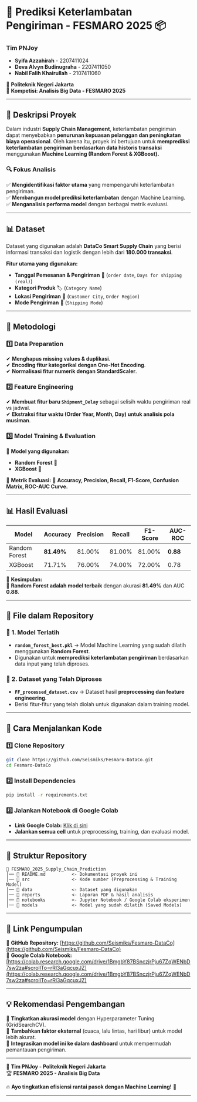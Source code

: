 # 🚀 Prediksi Keterlambatan Pengiriman - FESMARO 2025 📦

### **Tim PNJoy**
- **Syifa Azzahirah** - 2207411024  
- **Deva Alvyn Budinugraha** - 2207411050  
- **Nabil Falih Khairullah** - 2107411060  

📍 **Politeknik Negeri Jakarta**  
📅 **Kompetisi: Analisis Big Data - FESMARO 2025**

---

## 📌 Deskripsi Proyek
Dalam industri **Supply Chain Management**, keterlambatan pengiriman dapat menyebabkan **penurunan kepuasan pelanggan dan peningkatan biaya operasional**. Oleh karena itu, proyek ini bertujuan untuk **memprediksi keterlambatan pengiriman berdasarkan data historis transaksi** menggunakan **Machine Learning (Random Forest & XGBoost).**  

### 🔍 Fokus Analisis
✅ **Mengidentifikasi faktor utama** yang mempengaruhi keterlambatan pengiriman.  
✅ **Membangun model prediksi keterlambatan** dengan Machine Learning.  
✅ **Menganalisis performa model** dengan berbagai metrik evaluasi.  

---

## 📊 Dataset
Dataset yang digunakan adalah **DataCo Smart Supply Chain** yang berisi informasi transaksi dan logistik dengan lebih dari **180.000 transaksi**.  

**Fitur utama yang digunakan:**
- **Tanggal Pemesanan & Pengiriman** 📅 (`order date`, `Days for shipping (real)`)
- **Kategori Produk** 🏷️ (`Category Name`)
- **Lokasi Pengiriman** 📍 (`Customer City`, `Order Region`)
- **Mode Pengiriman** 🚚 (`Shipping Mode`)

---

## 📖 Metodologi
### 1️⃣ Data Preparation
✔ **Menghapus missing values & duplikasi**.   
✔ **Encoding fitur kategorikal dengan One-Hot Encoding**.   
✔ **Normalisasi fitur numerik dengan StandardScaler**.   

### 2️⃣ Feature Engineering
✔ **Membuat fitur baru `Shipment_Delay`** sebagai selisih waktu pengiriman real vs jadwal.  
✔ **Ekstraksi fitur waktu (Order Year, Month, Day) untuk analisis pola musiman**.  

### 3️⃣ Model Training & Evaluation
🔹 **Model yang digunakan:**
- **Random Forest** 🌲  
- **XGBoost** 🚀  

🔹 **Metrik Evaluasi:**
📌 **Accuracy, Precision, Recall, F1-Score, Confusion Matrix, ROC-AUC Curve.**  

---

## 📊 Hasil Evaluasi
| Model          | Accuracy | Precision | Recall | F1-Score | AUC-ROC |
|---------------|----------|-----------|--------|----------|---------|
| Random Forest | **81.49%** | 81.00%       | 81.00%    | 81.00%      | **0.88** |
| XGBoost       | 71.71%   | 76.00%       | 74.00%    | 72.00%      | 0.78    |

📢 **Kesimpulan:**  
🎯 **Random Forest adalah model terbaik** dengan akurasi **81.49%** dan AUC **0.88**.  

---

## 📁 File dalam Repository

### 📌 **1. Model Terlatih**
- **`random_forest_best.pkl`** → Model Machine Learning yang sudah dilatih menggunakan **Random Forest**.
- Digunakan untuk **memprediksi keterlambatan pengiriman** berdasarkan data input yang telah diproses.

### 📌 **2. Dataset yang Telah Diproses**
- **`FF_processed_dataset.csv`** → Dataset hasil **preprocessing dan feature engineering**.
- Berisi fitur-fitur yang telah diolah untuk digunakan dalam training model.

---

## 📌 Cara Menjalankan Kode
### 1️⃣ Clone Repository
```bash
git clone https://github.com/Seismiks/Fesmaro-DataCo.git
cd Fesmaro-DataCo
```

### 2️⃣ Install Dependencies
```bash
pip install -r requirements.txt
```

### 3️⃣ Jalankan Notebook di Google Colab
- **Link Google Colab:** [Klik di sini](https://colab.research.google.com/drive/1BmgbY87BSnczjrPju67ZqWENbD7sw2za#scrollTo=rRl3aGqcuxJZ)
- **Jalankan semua cell** untuk preprocessing, training, dan evaluasi model.

---

## 📌 Struktur Repository
```
📂 FESMARO_2025_Supply_Chain_Prediction
│── 📜 README.md          <- Dokumentasi proyek ini
│── 📂 src                <- Kode sumber (Preprocessing & Training Model)
│── 📂 data               <- Dataset yang digunakan
│── 📂 reports            <- Laporan PDF & hasil analisis
│── 📂 notebooks          <- Jupyter Notebook / Google Colab eksperimen
│── 📂 models             <- Model yang sudah dilatih (Saved Models)
```

---

## 🔗 Link Pengumpulan
📌 **GitHub Repository:** [https://github.com/Seismiks/Fesmaro-DataCo](https://github.com/Seismiks/Fesmaro-DataCo)  
📌 **Google Colab Notebook:** [https://colab.research.google.com/drive/1BmgbY87BSnczjrPju67ZqWENbD7sw2za#scrollTo=rRl3aGqcuxJZ](https://colab.research.google.com/drive/1BmgbY87BSnczjrPju67ZqWENbD7sw2za#scrollTo=rRl3aGqcuxJZ)  

---

## 💡 Rekomendasi Pengembangan
🚀 **Tingkatkan akurasi model** dengan Hyperparameter Tuning (GridSearchCV).  
🚀 **Tambahkan faktor eksternal** (cuaca, lalu lintas, hari libur) untuk model lebih akurat.  
🚀 **Integrasikan model ini ke dalam dashboard** untuk mempermudah pemantauan pengiriman.  


---

🎯 **Tim PNJoy - Politeknik Negeri Jakarta**  
🏆 **FESMARO 2025 - Analisis Big Data**  

🔥 **Ayo tingkatkan efisiensi rantai pasok dengan Machine Learning!** 🚀  

---
